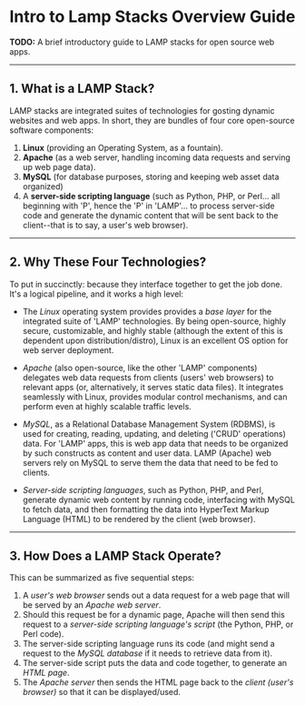 # Intro to Lamp Stacks Overview Guide

**TODO:** A brief introductory guide to LAMP stacks for open source web apps.

<hr />

## 1. What is a LAMP Stack?

LAMP stacks are integrated suites of technologies for gosting dynamic websites and web apps. In short, they are bundles of four core open-source software components:

1) **Linux** (providing an Operating System, as a fountain).
2) **Apache** (as a web server, handling incoming data requests and serving up web page data).
3) **MySQL** (for database purposes, storing and keeping web asset data organized)
4) A **server-side scripting language** (such as Python, PHP, or Perl... all beginning with 'P', hence the 'P' in 'LAMP'... to process server-side code and generate the dynamic content that will be sent back to the client--that is to say, a user's web browser).

<hr />

## 2. Why These Four Technologies?

To put in succinctly: because they interface together to get the job done. It's a logical pipeline, and it works a high level:

* The *Linux* operating system provides provides a *base layer* for the integrated suite of 'LAMP' technologies. By being open-source, highly secure, customizable, and highly stable (although the extent of this is dependent upon distribution/distro), Linux is an excellent OS option for web server deployment.

* *Apache* (also open-source, like the other 'LAMP' components) delegates web data requests from clients (users' web browsers) to relevant apps (or, alternatively, it serves static data files). It integrates seamlessly with Linux, provides modular control mechanisms, and can perform even at highly scalable traffic levels.

* *MySQL*, as a Relational Database Management System (RDBMS), is used for creating, reading, updating, and deleting ('CRUD' operations) data. For 'LAMP' apps, this is web app data that needs to be organized by such constructs as content and user data. LAMP (Apache) web servers rely on MySQL to serve them the data that need to be fed to clients.

* *Server-side scripting languages*, such as Python, PHP, and Perl, generate dynamic web content by running code, interfacing with MySQL to fetch data, and then formatting the data into HyperText Markup Language (HTML) to be rendered by the client (web browser). 

<hr />

## 3. How Does a LAMP Stack Operate?

This can be summarized as five sequential steps:

1) A *user's web browser* sends out a data request for a web page that will be served by an *Apache web server*. 
2) Should this request be for a dynamic page, Apache will then send this request to a *server-side scripting language's script* (the Python, PHP, or Perl code). 
3) The server-side scripting language runs its code (and might send a request to the *MySQL database* if it needs to retrieve data from it). 
4) The server-side script puts the data and code together, to generate an *HTML page*. 
5) The *Apache server* then sends the HTML page back to the *client (user's browser)* so that it can be displayed/used.
